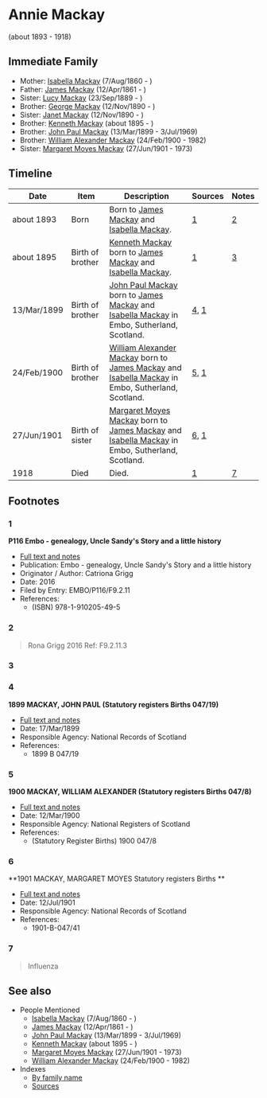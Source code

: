 ﻿---
layout: person
subject_key: i51252926
permalink: /people/i51252926
---

# Annie Mackay
(about 1893 - 1918)

## Immediate Family

* Mother: [Isabella Mackay](./@i32797554@-isabella-mackay-b1860-8-7-d.md) (7/Aug/1860 - )
* Father: [James Mackay](./@i60572122@-james-mackay-b1861-4-12-d.md) (12/Apr/1861 - )
* Sister: [Lucy Mackay](./@i16587624@-lucy-mackay-b1889-9-23-d.md) (23/Sep/1889 - )
* Brother: [George Mackay](./@i72941728@-george-mackay-b1890-11-12-d.md) (12/Nov/1890 - )
* Sister: [Janet Mackay](./@i22499038@-janet-mackay-b1890-11-12-d.md) (12/Nov/1890 - )
* Brother: [Kenneth Mackay](./@i48909111@-kenneth-mackay-b1895-d.md) (about 1895 - )
* Brother: [John Paul Mackay](./@i57646474@-john-paul-mackay-b1899-3-13-d1969-7-3.md) (13/Mar/1899 - 3/Jul/1969)
* Brother: [William Alexander Mackay](./@i9383584@-william-alexander-mackay-b1900-2-24-d1982.md) (24/Feb/1900 - 1982)
* Sister: [Margaret Moyes Mackay](./@i178005@-margaret-moyes-mackay-b1901-6-27-d1973.md) (27/Jun/1901 - 1973)

## Timeline

Date | Item | Description | Sources | Notes
---|---|---|---|---
about 1893 | Born | Born to [James Mackay](./@i60572122@-james-mackay-b1861-4-12-d.md) and [Isabella Mackay](./@i32797554@-isabella-mackay-b1860-8-7-d.md). | [1](#1) | [2](#2)
about 1895 | Birth of brother | [Kenneth Mackay](./@i48909111@-kenneth-mackay-b1895-d.md) born to [James Mackay](./@i60572122@-james-mackay-b1861-4-12-d.md) and [Isabella Mackay](./@i32797554@-isabella-mackay-b1860-8-7-d.md). | [1](#1) | [3](#3)
13/Mar/1899 | Birth of brother | [John Paul Mackay](./@i57646474@-john-paul-mackay-b1899-3-13-d1969-7-3.md) born to [James Mackay](./@i60572122@-james-mackay-b1861-4-12-d.md) and [Isabella Mackay](./@i32797554@-isabella-mackay-b1860-8-7-d.md) in Embo, Sutherland, Scotland. | [4](#4), [1](#1) | 
24/Feb/1900 | Birth of brother | [William Alexander Mackay](./@i9383584@-william-alexander-mackay-b1900-2-24-d1982.md) born to [James Mackay](./@i60572122@-james-mackay-b1861-4-12-d.md) and [Isabella Mackay](./@i32797554@-isabella-mackay-b1860-8-7-d.md) in Embo, Sutherland, Scotland. | [5](#5), [1](#1) | 
27/Jun/1901 | Birth of sister | [Margaret Moyes Mackay](./@i178005@-margaret-moyes-mackay-b1901-6-27-d1973.md) born to [James Mackay](./@i60572122@-james-mackay-b1861-4-12-d.md) and [Isabella Mackay](./@i32797554@-isabella-mackay-b1860-8-7-d.md) in Embo, Sutherland, Scotland. | [6](#6), [1](#1) | 
1918 | Died | Died. | [1](#1) | [7](#7)

## Footnotes

### 1

**P116 Embo - genealogy, Uncle Sandy's Story and a little history**

* [Full text and notes](../sources/@s26144122@-p116-embo-genealogy,-uncle-sandy's-story-and-a-little-history.md)
* Publication: Embo - genealogy, Uncle Sandy's Story and a little history
* Originator / Author: Catriona Grigg
* Date: 2016
* Filed by Entry: EMBO/P116/F9.2.11
* References: 
  * (ISBN) 978-1-910205-49-5

### 2

> Rona Grigg 2016 Ref: F9.2.11.3
>


### 3


### 4

**1899 MACKAY, JOHN PAUL (Statutory registers Births 047/19)**

* [Full text and notes](../sources/@s3169273@-1899-mackay,-john-paul-statutory-registers-births-047-19-.md)
* Date: 17/Mar/1899
* Responsible Agency: National Records of Scotland
* References: 
  * 1899 B 047/19

### 5

**1900 MACKAY, WILLIAM ALEXANDER (Statutory registers Births 047/8)**

* [Full text and notes](../sources/@s72028925@-1900-mackay,-william-alexander-statutory-registers-births-047-8-.md)
* Date: 12/Mar/1900
* Responsible Agency: National Registers of Scotland
* References: 
  * (Statutory Register Births) 1900 047/8

### 6

**1901 MACKAY, MARGARET MOYES Statutory registers Births **

* [Full text and notes](../sources/@s52738092@-1901-mackay,-margaret-moyes-statutory-registers-births-.md)
* Date: 12/Jul/1901
* Responsible Agency: National Records of Scotland
* References: 
  * 1901-B-047/41

### 7

> Influenza
>



## See also

- People Mentioned
  - [Isabella Mackay](./@i32797554@-isabella-mackay-b1860-8-7-d.md) (7/Aug/1860 - )
  - [James Mackay](./@i60572122@-james-mackay-b1861-4-12-d.md) (12/Apr/1861 - )
  - [John Paul Mackay](./@i57646474@-john-paul-mackay-b1899-3-13-d1969-7-3.md) (13/Mar/1899 - 3/Jul/1969)
  - [Kenneth Mackay](./@i48909111@-kenneth-mackay-b1895-d.md) (about 1895 - )
  - [Margaret Moyes Mackay](./@i178005@-margaret-moyes-mackay-b1901-6-27-d1973.md) (27/Jun/1901 - 1973)
  - [William Alexander Mackay](./@i9383584@-william-alexander-mackay-b1900-2-24-d1982.md) (24/Feb/1900 - 1982)
- Indexes
  - [By family name](../index-by-family-name.md)
  - [Sources](../index-of-sources-by-title.md)

